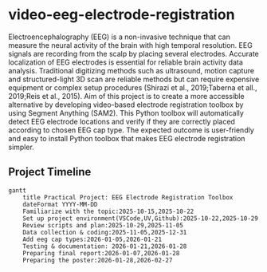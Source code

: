 # video-eeg-electrode-registration
Electroencephalography (EEG) is a non-invasive technique that can measure the neural activity of the brain with high temporal resolution. EEG signals are recording from the scalp by placing several electrodes. Accurate localization of EEG electrodes is essential for reliable brain activity data analysis. Traditional digitizing methods such as ultrasound, motion capture and structured-light 3D scan are reliable methods but can require expensive equipment or complex setup procedures (Shirazi et al., 2019;Taberna et all., 2019;Reis et al., 2015).
Aim of this project is to create a more accessible alternative by developing video-based electrode registration toolbox by using Segment Anything (SAM2). This Python toolbox will automatically detect EEG electrode locations and verify if they are correctly placed according to chosen EEG cap type.
The expected outcome is user-friendly and easy to install Python toolbox that makes EEG electrode registration simpler.


## Project Timeline

```mermaid
gantt
    title Practical Project: EEG Electrode Registration Toolbox
    dateFormat YYYY-MM-DD
    Familiarize with the topic:2025-10-15,2025-10-22
    Set up project environment(VSCode,UV,Github):2025-10-22,2025-10-29
    Review scripts and plan:2025-10-29,2025-11-05
    Data collection & coding:2025-11-05,2025-12-31
    Add eeg cap types:2026-01-05,2026-01-21
    Testing & documentation: 2026-01-21,2026-01-28
    Preparing final report:2026-01-07,2026-01-28
    Preparing the poster:2026-01-28,2026-02-27

```
